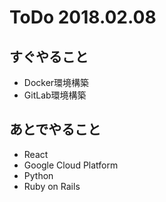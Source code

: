 # ToDo 2018.02.08

## すぐやること

* Docker環境構築
* GitLab環境構築

## あとでやること

* React
* Google Cloud Platform
* Python
* Ruby on Rails